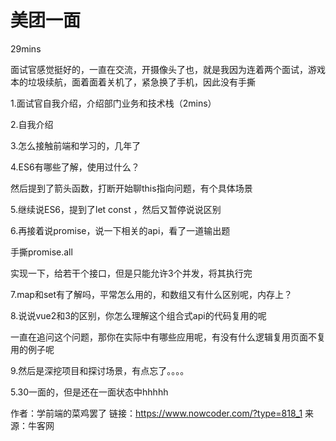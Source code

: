 # 美团一面

29mins

面试官感觉挺好的，一直在交流，开摄像头了也，就是我因为连着两个面试，游戏本的垃圾续航，面着面着关机了，紧急换了手机，因此没有手撕

1.面试官自我介绍，介绍部门业务和技术栈（2mins）

2.自我介绍

3.怎么接触前端和学习的，几年了

4.ES6有哪些了解，使用过什么？

然后提到了箭头函数，打断开始聊this指向问题，有个具体场景

5.继续说ES6，提到了let const ，然后又暂停说说区别

6.再接着说promise，说一下相关的api，看了一道输出题

手撕promise.all

实现一下，给若干个接口，但是只能允许3个并发，将其执行完

7.map和set有了解吗，平常怎么用的，和数组又有什么区别呢，内存上？

8.说说vue2和3的区别，你怎么理解这个组合式api的代码复用的呢

一直在追问这个问题，那你在实际中有哪些应用呢，有没有什么逻辑复用页面不复用的例子呢

9.然后是深挖项目和探讨场景，有点忘了。。。。

5.30一面的，但是还在一面状态中hhhhh



作者：学前端的菜鸡罢了
链接：https://www.nowcoder.com/?type=818_1
来源：牛客网